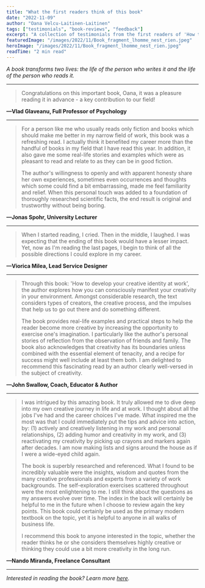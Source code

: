 ```yaml
---
title: "What the first readers think of this book"
date: "2022-11-09"
author: "Oana Velcu-Laitinen-Laitinen"
tags: ["testimonials", "book-reviews", "feedback"]
excerpt: "A collection of testimonials from the first readers of 'How to Develop Your Creative Identity at Work' - see what they think about the book."
featuredImage: "/images/2022/11/Book_fragment_lhomme_nest_rien.jpeg"
heroImage: "/images/2022/11/Book_fragment_lhomme_nest_rien.jpeg"
readTime: "2 min read"
---
```


*A book transforms two lives: the life of the person who writes it and the life of the person who reads it.*

---

> Congratulations on this important book, Oana, it was a pleasure reading it in advance - a key contribution to our field!

**—Vlad Glaveanu, Full Professor of Psychology**

---

> For a person like me who usually reads only fiction and books which should make me better in my narrow field of work, this book was a refreshing read. I actually think it benefited my career more than the handful of books in my field that I have read this year. In addition, it also gave me some real-life stories and examples which were as pleasant to read and relate to as they can be in good fiction.
> 
> The author's willingness to openly and with apparent honesty share her own experiences, sometimes even occurrences and thoughts which some could find a bit embarrassing, made me feel familiarity and relief. When this personal touch was added to a foundation of thoroughly researched scientific facts, the end result is original and trustworthy without being boring.

**—Jonas Spohr, University Lecturer**

---

> When I started reading, I cried. Then in the middle, I laughed. I was expecting that the ending of this book would have a lesser impact. Yet, now as I'm reading the last pages, I begin to think of all the possible directions I could explore in my career.

**—Viorica Milea, Lead Service Designer**

---

> Through this book: 'How to develop your creative identity at work', the author explores how you can consciously manifest your creativity in your environment. Amongst considerable research, the text considers types of creators, the creative process, and the impulses that help us to go out there and do something different.
> 
> The book provides real-life examples and practical steps to help the reader become more creative by increasing the opportunity to exercise one's imagination. I particularly like the author's personal stories of reflection from the observation of friends and family. The book also acknowledges that creativity has its boundaries unless combined with the essential element of tenacity, and a recipe for success might well include at least them both. I am delighted to recommend this fascinating read by an author clearly well-versed in the subject of creativity.

**—John Swallow, Coach, Educator & Author**

---

> I was intrigued by this amazing book. It truly allowed me to dive deep into my own creative journey in life and at work. I thought about all the jobs I've had and the career choices I've made. What inspired me the most was that I could immediately put the tips and advice into action, by: (1) actively and creatively listening in my work and personal relationships, (2) adding humor and creativity in my work, and (3) reactivating my creativity by picking up crayons and markers again after decades. I am now making lists and signs around the house as if I were a wide-eyed child again.
> 
> The book is superbly researched and referenced. What I found to be incredibly valuable were the insights, wisdom and quotes from the many creative professionals and experts from a variety of work backgrounds. The self-exploration exercises scattered throughout were the most enlightening to me. I still think about the questions as my answers evolve over time. The index in the back will certainly be helpful to me in the future when I choose to review again the key points. This book could certainly be used as the primary modern textbook on the topic, yet it is helpful to anyone in all walks of business life.
> 
> I recommend this book to anyone interested in the topic, whether the reader thinks he or she considers themselves highly creative or thinking they could use a bit more creativity in the long run.

**—Nando Miranda, Freelance Consultant**

---

*Interested in reading the book? Learn more [here](/book-the-creative-identity).*